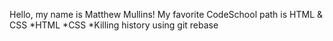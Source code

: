 Hello, my name is Matthew Mullins!
My favorite CodeSchool path is HTML & CSS
*HTML
*CSS
*Killing history using git rebase